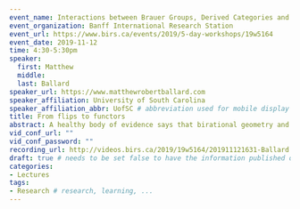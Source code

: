 ```yaml
---
event_name: Interactions between Brauer Groups, Derived Categories and Birational Geometry of Projective Varieties
event_organization: Banff International Research Station
event_url: https://www.birs.ca/events/2019/5-day-workshops/19w5164
event_date: 2019-11-12
time: 4:30-5:30pm
speaker: 
  first: Matthew
  middle:
  last: Ballard
speaker_url: https://www.matthewrobertballard.com
speaker_affiliation: University of South Carolina
speaker_affiliation_abbr: UofSC # abbreviation used for mobile display
title: From flips to functors
abstract: A healthy body of evidence says that birational geometry and derived categories are intimately bound. Even so, many basic questions are still open. One of the most central questions is the conjecture of Bondal and Orlov (later extended by Kawamata) that says two smooth projective varieties related by a flop are actually derived equivalent. The first step in resolving this question is understanding how to produce functors from rational maps. In work with Diemer and Favero, we provided a method to construct an integral kernel associated to any D-flip of normal varieties with Q-Cartier D. Conjecturally, this can be used to answer Bondal and Orlov's question. In this talk, we will discuss the construction and natural extensions of it. In particular, we will highlight work with Chidambaram, Favero, McFaddin, and Vandermolen relating to the what has been termed a Grassmann flop.
vid_conf_url: ""
vid_conf_password: "" 
recording_url: http://videos.birs.ca/2019/19w5164/201911121631-Ballard.mp4
draft: true # needs to be set false to have the information published on the seminar page
categories:
- Lectures 
tags:
- Research # research, learning, ... 
---
```


